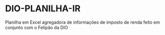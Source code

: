 # DIO-PLANILHA-IR
Planilha em Excel agregadora de informações de imposto de renda feito em conjunto com o Felipão da DIO 
